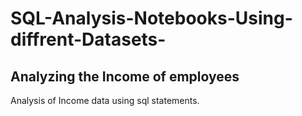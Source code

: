 # SQL-Analysis-Notebooks-Using-diffrent-Datasets-
## Analyzing the Income of employees
Analysis of Income data using sql statements.


